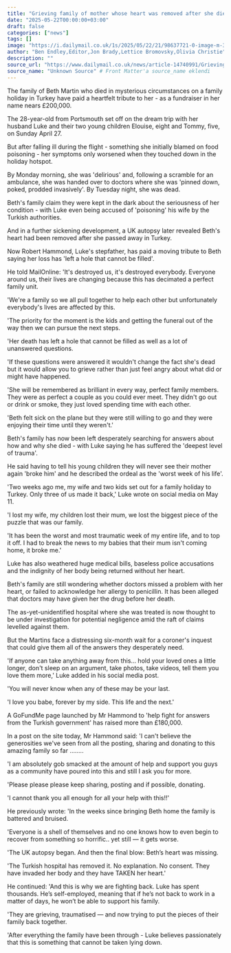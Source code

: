 ```yaml
---
title: "Grieving family of mother whose heart was removed after she died in Turkey pay tribute to her - as they reveal there are 'a lot of unanswered questions'"
date: "2025-05-22T00:00:00+03:00"
draft: false
categories: ["news"]
tags: []
image: "https://i.dailymail.co.uk/1s/2025/05/22/21/98637721-0-image-m-30_1747946838138.jpg"
author: "Ben Endley,Editor,Jon Brady,Lettice Bromovsky,Olivia Christie"
description: ""
source_url: "https://www.dailymail.co.uk/news/article-14740991/Grieving-family-mother-heart-removed-tribute.html"
source_name: "Unknown Source" # Front Matter'a source_name eklendi
---
```

The family of Beth Martin who died in mysterious circumstances on a family holiday in Turkey have paid a heartfelt tribute to her - as a fundraiser in her name nears £200,000.

The 28-year-old from Portsmouth set off on the dream trip with her husband Luke and their two young children Elouise, eight and Tommy, five, on Sunday April 27.

But after falling ill during the flight - something she initially blamed on food poisoning - her symptoms only worsened when they touched down in the holiday hotspot.

By Monday morning, she was 'delirious' and, following a scramble for an ambulance, she was handed over to doctors where she was 'pinned down, poked, prodded invasively'. By Tuesday night, she was dead. 

Beth's family claim they were kept in the dark about the seriousness of her condition - with Luke even being accused of 'poisoning' his wife by the Turkish authorities.

And in a further sickening development, a UK autopsy later revealed Beth's heart had been removed after she passed away in Turkey. 

Now Robert Hammond, Luke's stepfather, has paid a moving tribute to Beth saying her loss has 'left a hole that cannot be filled'.

He told MailOnline: 'It's destroyed us, it's destroyed everybody. Everyone around us, their lives are changing because this has decimated a perfect family unit.

'We're a family so we all pull together to help each other but unfortunately everybody's lives are affected by this.

'The priority for the moment is the kids and getting the funeral out of the way then we can pursue the next steps.

'Her death has left a hole that cannot be filled as well as a lot of unanswered questions.

'If these questions were answered it wouldn't change the fact she's dead but it would allow you to grieve rather than just feel angry about what did or might have happened.

'She will be remembered as brilliant in every way, perfect family members. They were as perfect a couple as you could ever meet. They didn't go out or drink or smoke, they just loved spending time with each other.

'Beth felt sick on the plane but they were still willing to go and they were enjoying their time until they weren't.' 

Beth's family has now been left desperately searching for answers about how and why she died - with Luke saying he has suffered the 'deepest level of trauma'.

He said having to tell his young children they will never see their mother again 'broke him' and he described the ordeal as the 'worst week of his life'.

'Two weeks ago me, my wife and two kids set out for a family holiday to Turkey. Only three of us made it back,' Luke wrote on social media on May 11.

 'I lost my wife, my children lost their mum, we lost the biggest piece of the puzzle that was our family.

'It has been the worst and most traumatic week of my entire life, and to top it off. I had to break the news to my babies that their mum isn't coming home, it broke me.'

Luke has also weathered huge medical bills, baseless police accusations and the indignity of her body being returned without her heart. 

Beth's family are still wondering whether doctors missed a problem with her heart, or failed to acknowledge her allergy to penicillin. It has been alleged that doctors may have given her the drug before her death. 

The as-yet-unidentified hospital where she was treated is now thought to be under investigation for potential negligence amid the raft of claims levelled against them.

But the Martins face a distressing six-month wait for a coroner's inquest that could give them all of the answers they desperately need.

'If anyone can take anything away from this... hold your loved ones a little longer, don't sleep on an argument, take photos, take videos, tell them you love them more,' Luke added in his social media post. 

'You will never know when any of these may be your last.

'I love you babe, forever by my side. This life and the next.'

A GoFundMe page launched by Mr Hammond to 'help fight for answers from the Turkish government' has raised more than £180,000.

In a post on the site today, Mr Hammond said: 'I can't believe the generosities we've seen from all the posting, sharing and donating to this amazing family so far ……..

'I am absolutely gob smacked at the amount of help and support you guys as a community have poured into this and still I ask you for more.

'Please please please keep sharing, posting and if possible, donating.

'I cannot thank you all enough for all your help with this!!'

He previously wrote: 'In the weeks since bringing Beth home the family is battered and bruised.

'Everyone is a shell of themselves and no one knows how to even begin to recover from something so horrific.. yet still — it gets worse.

'The UK autopsy began. And then the final blow: Beth’s heart was missing.

'The Turkish hospital has removed it. No explanation. No consent. They have invaded her body and they have TAKEN her heart.'

He continued: 'And this is why we are fighting back. Luke has spent thousands. He’s self-employed, meaning that if he’s not back to work in a matter of days, he won’t be able to support his family.

'They are grieving, traumatised — and now trying to put the pieces of their family back together.

'After everything the family have been through - Luke believes passionately that this is something that cannot be taken lying down.